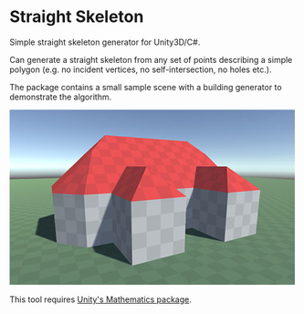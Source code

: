 # Straight Skeleton
Simple straight skeleton generator for Unity3D/C#.

Can generate a straight skeleton from any set of points describing a simple polygon (e.g. no incident vertices, no self-intersection, no holes etc.).

The package contains a small sample scene with a building generator to demonstrate the algorithm.

![alt text](https://raw.githubusercontent.com/AggroBird/StraightSkeleton/main/example.jpg?raw=true "Picture of a generated building")

This tool requires [Unity's Mathematics package](https://docs.unity3d.com/Packages/com.unity.mathematics@1.0/manual/index.html).
